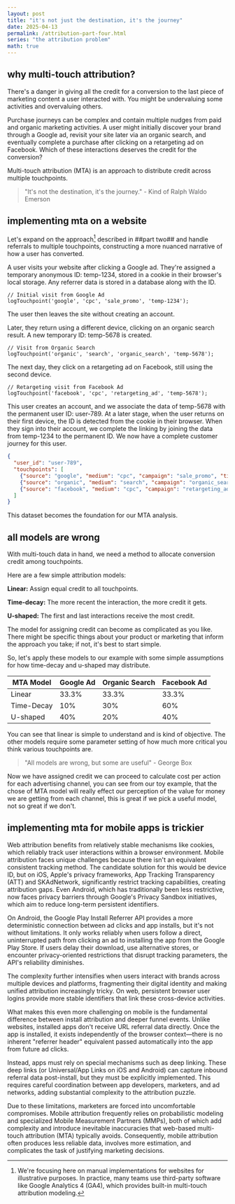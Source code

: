 ```yaml
---
layout: post
title: "it's not just the destination, it's the journey"
date: 2025-04-13
permalink: /attribution-part-four.html
series: "the attribution problem"
math: true
---
```


## **why multi-touch attribution?**

There's a danger in giving all the credit for a conversion to the last piece of marketing content a user interacted with. You might be undervaluing some activities and overvaluing others.

Purchase journeys can be complex and contain multiple nudges from paid and organic marketing activities. A user might initially discover your brand through a Google ad, revisit your site later via an organic search, and eventually complete a purchase after clicking on a retargeting ad on Facebook. Which of these interactions deserves the credit for the conversion?

Multi-touch attribution (MTA) is an approach to distribute credit across multiple touchpoints.

> "It's not the destination, it's the journey." - Kind of Ralph Waldo Emerson

## **implementing mta on a website**

Let's expand on the approach[^1] described in ##part two## and handle referrals to multiple touchpoints, constructing a more nuanced narrative of how a user has converted.

[^1]: We're focusing here on manual implementations for websites for illustrative purposes. In practice, many teams use third-party software like Google Analytics 4 (GA4), which provides built-in multi-touch attribution modeling.

A user visits your website after clicking a Google ad. They're assigned a temporary anonymous ID: temp-1234, stored in a cookie in their browser's local storage. Any referrer data is stored in a database along with the ID.

```
// Initial visit from Google Ad
logTouchpoint('google', 'cpc', 'sale_promo', 'temp-1234');
```

The user then leaves the site without creating an account.

Later, they return using a different device, clicking on an organic search result. A new temporary ID: temp-5678 is created.

```
// Visit from Organic Search
logTouchpoint('organic', 'search', 'organic_search', 'temp-5678');
```

The next day, they click on a retargeting ad on Facebook, still using the second device.

```
// Retargeting visit from Facebook Ad
logTouchpoint('facebook', 'cpc', 'retargeting_ad', 'temp-5678');
```

This user creates an account, and we associate the data of temp-5678 with the permanent user ID: user-789. At a later stage, when the user returns on their first device, the ID is detected from the cookie in their browser. When they sign into their account, we complete the linking by joining the data from temp-1234 to the permanent ID. We now have a complete customer journey for this user.

```json
{
  "user_id": "user-789",
  "touchpoints": [
    {"source": "google", "medium": "cpc", "campaign": "sale_promo", "timestamp": 1712925600000},
    {"source": "organic", "medium": "search", "campaign": "organic_search", "timestamp": 1713012000000},
    {"source": "facebook", "medium": "cpc", "campaign": "retargeting_ad", "timestamp": 1713098400000}
  ]
}
```

This dataset becomes the foundation for our MTA analysis.

## **all models are wrong**

With multi-touch data in hand, we need a method to allocate conversion credit among touchpoints.

Here are a few simple attribution models:

**Linear:** Assign equal credit to all touchpoints.

**Time-decay:** The more recent the interaction, the more credit it gets.

**U-shaped:** The first and last interactions receive the most credit.

The model for assigning credit can become as complicated as you like. There might be specific things about your product or marketing that inform the approach you take; if not, it's best to start simple.

So, let's apply these models to our example with some simple assumptions for how time-decay and u-shaped may distribute.

| **MTA Model** | Google Ad | Organic Search | Facebook Ad |
|---------------|-----------|----------------|-------------|
| Linear        | 33.3%     | 33.3%          | 33.3%       |
| Time-Decay    | 10%       | 30%            | 60%         |
| U-shaped      | 40%       | 20%            | 40%         |

You can see that linear is simple to understand and is kind of objective. The other models require some parameter setting of how much more critical you think various touchpoints are.

> "All models are wrong, but some are useful" - George Box

Now we have assigned credit we can proceed to calculate cost per action for each advertising channel, you can see from our toy example, that the chose of MTA model will really effect our perception of the value for money we are getting from each channel, this is great if we pick a useful model, not so great if we don't.

## **implementing mta for mobile apps is trickier**

Web attribution benefits from relatively stable mechanisms like cookies, which reliably track user interactions within a browser environment. Mobile attribution faces unique challenges because there isn't an equivalent consistent tracking method. The candidate solution for this would be device ID, but on iOS, Apple's privacy frameworks, App Tracking Transparency (ATT) and SKAdNetwork, significantly restrict tracking capabilities, creating attribution gaps. Even Android, which has traditionally been less restrictive, now faces privacy barriers through Google's Privacy Sandbox initiatives, which aim to reduce long-term persistent identifiers.

On Android, the Google Play Install Referrer API provides a more deterministic connection between ad clicks and app installs, but it's not without limitations. It only works reliably when users follow a direct, uninterrupted path from clicking an ad to installing the app from the Google Play Store. If users delay their download, use alternative stores, or encounter privacy-oriented restrictions that disrupt tracking parameters, the API's reliability diminishes.

The complexity further intensifies when users interact with brands across multiple devices and platforms, fragmenting their digital identity and making unified attribution increasingly tricky. On web, persistent browser user logins provide more stable identifiers that link these cross-device activities.

What makes this even more challenging on mobile is the fundamental difference between install attribution and deeper funnel events. Unlike websites, installed apps don't receive URL referral data directly. Once the app is installed, it exists independently of the browser context—there is no inherent "referrer header" equivalent passed automatically into the app from future ad clicks.

Instead, apps must rely on special mechanisms such as deep linking. These deep links (or Universal/App Links on iOS and Android) can capture inbound referral data post-install, but they must be explicitly implemented. This requires careful coordination between app developers, marketers, and ad networks, adding substantial complexity to the attribution puzzle.

Due to these limitations, marketers are forced into uncomfortable compromises. Mobile attribution frequently relies on probabilistic modeling and specialized Mobile Measurement Partners (MMPs), both of which add complexity and introduce inevitable inaccuracies that web-based multi-touch attribution (MTA) typically avoids. Consequently, mobile attribution often produces less reliable data, involves more estimation, and complicates the task of justifying marketing decisions.
